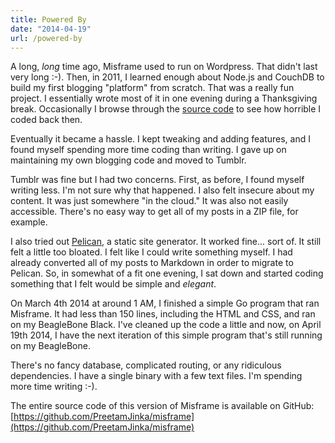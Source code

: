 ```yaml
---
title: Powered By
date: "2014-04-19"
url: /powered-by
---
```



A long, *long* time ago, Misframe used to run on Wordpress. That didn't last very long :-). Then, in 2011, I learned enough about Node.js and CouchDB to build my first blogging "platform" from scratch. That was a really fun project. I essentially wrote most of it in one evening during a Thanksgiving break. Occasionally I browse through the [source code](https://github.com/PreetamJinka/Misframe-Platform) to see how horrible I coded back then.

Eventually it became a hassle. I kept tweaking and adding features, and I found myself spending more time coding than writing. I gave up on maintaining my own blogging code and moved to Tumblr.

Tumblr was fine but I had two concerns. First, as before, I found myself writing less. I'm not sure why that happened. I also felt insecure about my content. It was just somewhere "in the cloud." It was also not easily accessible. There's no easy way to get all of my posts in a ZIP file, for example.

I also tried out [Pelican](http://blog.getpelican.com/), a static site generator. It worked fine... sort of. It still felt a little too bloated. I felt like I could write something myself. I had already converted all of my posts to Markdown in order to migrate to Pelican. So, in somewhat of a fit one evening, I sat down and started coding something that I felt would be simple and *elegant*.

On March 4th 2014 at around 1 AM, I finished a simple Go program that ran Misframe. It had less than 150 lines, including the HTML and CSS, and ran on my BeagleBone Black. I've cleaned up the code a little and now, on April 19th 2014, I have the next iteration of this simple program that's still running on my BeagleBone.

There's no fancy database, complicated routing, or any ridiculous dependencies. I have a single binary with a few text files. I'm spending more time writing :-).

The entire source code of this version of Misframe is available on GitHub: [https://github.com/PreetamJinka/misframe](https://github.com/PreetamJinka/misframe)
